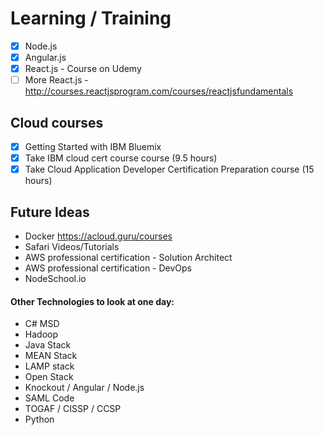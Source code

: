 # Learning / Training

- [x] Node.js
- [x] Angular.js
- [x] React.js - Course on Udemy
- [ ] More React.js - http://courses.reactjsprogram.com/courses/reactjsfundamentals

## Cloud courses
 - [x] Getting Started with IBM Bluemix
 - [x] Take IBM cloud cert course course (9.5 hours)
 - [x] Take Cloud Application Developer Certification Preparation course (15 hours)

## Future Ideas
- Docker https://acloud.guru/courses
- Safari Videos/Tutorials
- AWS professional certification - Solution Architect
- AWS professional certification - DevOps
- NodeSchool.io

#### Other Technologies to look at one day:
- C# MSD
- Hadoop
- Java Stack
- MEAN Stack
- LAMP stack
- Open Stack
- Knockout / Angular / Node.js
- SAML Code
- TOGAF / CISSP / CCSP
- Python

